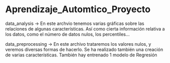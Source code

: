 # Aprendizaje_Automtico_Proyecto
 data_analysis -> En este archvio tenemos varias gráficas sobre las relaciones de algunas características.
                   Así como cierta información relativa a los datos, como el número de datos nulos, los percentiles...

 data_preprocessing -> En este archivo trataremos los valores nulos, y veremos diversas formas de hacerlo.
                       Se ha realizado también una creación de varias características.                              También hay entrenado 1 modelo de Regresión
